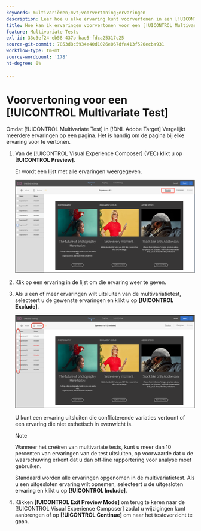 ```yaml
---
keywords: multivariëren;mvt;voorvertoning;ervaringen
description: Leer hoe u elke ervaring kunt voorvertonen in een [!UICONTROL Multivariate Test] (MVT) activiteit [!DNL Adobe Target] met de [!UICONTROL Visual Experience Composer] (VEC).
title: Hoe kan ik ervaringen voorvertonen voor een [!UICONTROL Multivariate Test] (MVT)?
feature: Multivariate Tests
exl-id: 33c3ef24-eb58-437b-bae5-fdca25317c25
source-git-commit: 7853d8c5934e40d1026e067dfa413f520ecba931
workflow-type: tm+mt
source-wordcount: '178'
ht-degree: 0%

---
```


# Voorvertoning voor een [!UICONTROL Multivariate Test]

Omdat [!UICONTROL Multivariate Test] in [!DNL Adobe Target] Vergelijkt meerdere ervaringen op een pagina. Het is handig om de pagina bij elke ervaring voor te vertonen.

1. Van de [!UICONTROL Visual Experience Composer] (VEC) klikt u op **[!UICONTROL Preview]**.

   Er wordt een lijst met alle ervaringen weergegeven.

   ![voorvertoning van afbeelding](assets/preview.png)

1. Klik op een ervaring in de lijst om die ervaring weer te geven.

1. Als u een of meer ervaringen wilt uitsluiten van de multivariatietest, selecteert u de gewenste ervaringen en klikt u op **[!UICONTROL Exclude]**.

   ![Ervaringen uitsluiten](/help/main/c-activities/c-multivariate-testing/t-create-multivariate-test/assets/preview-mvt-exclude.png)

   U kunt een ervaring uitsluiten die conflicterende variaties vertoont of een ervaring die niet esthetisch in evenwicht is.

   >[!NOTE]
   >
   >Wanneer het creëren van multivariate tests, kunt u meer dan 10 percenten van ervaringen van de test uitsluiten, op voorwaarde dat u de waarschuwing erkent dat u dan off-line rapportering voor analyse moet gebruiken.

   Standaard worden alle ervaringen opgenomen in de multivariatietest. Als u een uitgesloten ervaring wilt opnemen, selecteert u de uitgesloten ervaring en klikt u op **[!UICONTROL Include]**.

1. Klikken **[!UICONTROL Exit Preview Mode]** om terug te keren naar de [!UICONTROL Visual Experience Composer] zodat u wijzigingen kunt aanbrengen of op **[!UICONTROL Continue]** om naar het testoverzicht te gaan.
